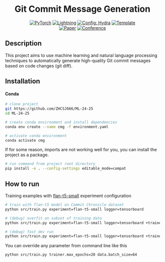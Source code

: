 <div align="center">

# Git Commit Message Generation

<a href="https://pytorch.org/get-started/locally/"><img alt="PyTorch" src="https://img.shields.io/badge/PyTorch-ee4c2c?logo=pytorch&logoColor=white"></a>
<a href="https://pytorchlightning.ai/"><img alt="Lightning" src="https://img.shields.io/badge/-Lightning-792ee5?logo=pytorchlightning&logoColor=white"></a>
<a href="https://hydra.cc/"><img alt="Config: Hydra" src="https://img.shields.io/badge/Config-Hydra-89b8cd"></a>
<a href="https://github.com/ashleve/lightning-hydra-template"><img alt="Template" src="https://img.shields.io/badge/-Lightning--Hydra--Template-017F2F?style=flat&logo=github&labelColor=gray"></a><br>
[![Paper](http://img.shields.io/badge/paper-arxiv.1001.2234-B31B1B.svg)](https://www.nature.com/articles/nature14539)
[![Conference](http://img.shields.io/badge/AnyConference-year-4b44ce.svg)](https://papers.nips.cc/paper/2020)

</div>

## Description

This project aims to use machine learning and natural language processing techniques to automatically generate high-quality Git commit messages based on code changes (git diff).

## Installation

#### Conda

```bash
# clone project
git https://github.com/ZHCSJ666/ML-24-25
cd ML-24-25

# create conda environment and install dependencies
conda env create --name cmg -f environment.yaml

# activate conda environment
conda activate cmg
```

If for some reason, imports are not working well for you, you can install the project as a package.

```bash
# run command from project root directory
pip install -e . --config-settings editable_mode=compat
```

## How to run

Training examples with [flan-t5-small](configs/experiment/flan-t5-small.yaml) experiment configuration

```bash
# train with flan-t5 model on Commit Chronicle dataset
python src/train.py experiment=flan-t5-small logger=tensorboard

# (debug) overfit on subset of training data
python src/train.py experiment=flan-t5-small logger=tensorboard +trainer.overfit_batches=3 trainer.max_epochs=50

# (debug) fast dev run
python src/train.py experiment=flan-t5-small logger=tensorboard +trainer.fast_dev_run=True trainer=cpu
```

You can override any parameter from command line like this

```bash
python src/train.py trainer.max_epochs=20 data.batch_size=64
```
